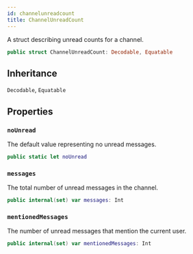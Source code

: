 ```yaml
---
id: channelunreadcount 
title: ChannelUnreadCount
--- 
```


A struct describing unread counts for a channel.

``` swift
public struct ChannelUnreadCount: Decodable, Equatable 
```

## Inheritance

`Decodable`, `Equatable`

## Properties

### `noUnread`

The default value representing no unread messages.

``` swift
public static let noUnread 
```

### `messages`

The total number of unread messages in the channel.

``` swift
public internal(set) var messages: Int
```

### `mentionedMessages`

The number of unread messages that mention the current user.

``` swift
public internal(set) var mentionedMessages: Int
```
